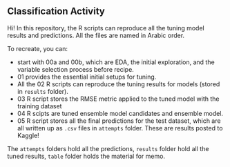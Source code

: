 ## Classification Activity

Hi! In this repository, the R scripts can reproduce all the tuning model results and predictions. All the files are named in Arabic order.

To recreate, you can:
- start with 00a and 00b, which are EDA, the initial exploration, and the variable selection process before recipe. 
- 01 provides the essential initial setups for tuning. 
- All the 02 R scripts can reproduce the tuning results for models (stored in `results` folder). 
- 03 R script stores the RMSE metric applied to the tuned model with the training dataset
- 04 R scipts are tuned ensemble model candidates and ensemble model. 
- 05 R script stores all the final predictions for the test dataset, which are all written up as `.csv` files in `attempts` folder. These are results posted to Kaggle! 

The `attempts` folders hold all the predictions, `results` folder hold all the tuned results, `table` folder holds the material for memo. 

